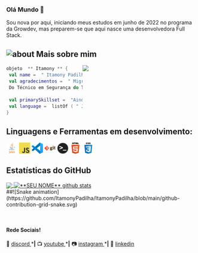 ###  Olá Mundo 👋

Sou nova por aqui, iniciando meus estudos em junho de 2022 no programa da Growdev, mas preparem-se que aqui nasce uma desenvolvedora Full Stack.

##  <img width="45" alt="about" src="https://raw.github.com/elizarov/elizarov/master/about.png"> Mais sobre mim

<img align="right" width="300" src="https://static.vecteezy.com/ti/vetor-gratis/p1/242488-desenvolvedor-feminino-gr%C3%A1tis-vetor.jpg" />

```kotlin
objeto  ** Itamony ** {
 val name =  " Itamony Padilha "
 val agradecimentos =  " Migrando totalmente de área de atuação.
 Do Técnico em Segurança do Trabalho e Bombeira Civil, para uma desenvolvedora de sucesso "
 
 val primarySkillset =  "Ainda não estou com minhas habilidades em Dev todas desenvolvidas, mas tenho muito interesse nas seguintes linguagens"
 val language =  listOf ( " Java " , " Python " , " JavaScript " "SQL" "HTML" "CSS" )
}
```
## **Linguagens e Ferramentas em desenvolvimento:**   

<code><img height="30" src="https://raw.githubusercontent.com/github/explore/80688e429a7d4ef2fca1e82350fe8e3517d3494d/topics/java/java.png"></code>
<code><img height="30" src="https://raw.githubusercontent.com/github/explore/80688e429a7d4ef2fca1e82350fe8e3517d3494d/topics/javascript/javascript.png"></code>
<code><img height="30" src="https://raw.githubusercontent.com/github/explore/80688e429a7d4ef2fca1e82350fe8e3517d3494d/topics/visual-studio-code/visual-studio-code.png"></code>
<code><img height="30" src="https://raw.githubusercontent.com/github/explore/80688e429a7d4ef2fca1e82350fe8e3517d3494d/topics/git/git.png"></code>
<code><img height="30" src="https://raw.githubusercontent.com/github/explore/80688e429a7d4ef2fca1e82350fe8e3517d3494d/topics/terminal/terminal.png"></code>
<code><img height="30" src="https://raw.githubusercontent.com/github/explore/80688e429a7d4ef2fca1e82350fe8e3517d3494d/topics/html/html.png"></code>
<code><img height="30" src="https://raw.githubusercontent.com/github/explore/80688e429a7d4ef2fca1e82350fe8e3517d3494d/topics/css/css.png"></code>


## **Estatísticas do GitHub** 

<a href="https://github.com/Grupreet">
  <img align="center" src="https://github-readme-stats.vercel.app/api/top-langs/?username=ItamonyPadilha&theme=dracula&hide_langs_below=1" />
</a>

<a href="https://github.com/Grupreet">
<img align="center" src="https://github-readme-stats.vercel.app/api?username=ItamonyPadilha&show_icons=true&theme=dracula&line_height=27" alt=" **SEU NOME** github stats"/>
</a>
<div>
##![Snake animation](https://github.com/ItamonyPadilha/ItamonyPadilha/blob/main/github-contribution-grid-snake.svg)
</div>
       
[ discord ]: Ita#0639
[ youtube ]: https://www.youtube.com/channel/UCB9YLacbRl3H3pzrcBWCLhg
[ instagram ]: https://www.instagram.com/itamonypadilha/
[ linkedin ]: https://www.linkedin.com/in/itamony-padilha-9a9267b5/
<br>

####  Rede Sociais!

🏡 [ discord ][discord] ***|**
📺 [ youtube ][youtube] ***|**
📷 [ instagram ][instagram] ***|**
👔 [ linkedin ][linkedin]
